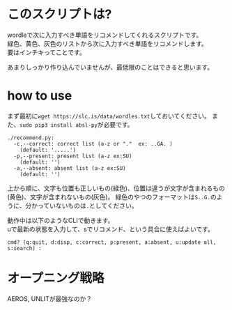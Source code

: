 # このスクリプトは?
wordleで次に入力すべき単語をリコメンドしてくれるスクリプトです。  
緑色、黄色、灰色のリストから次に入力すべき単語をリコメンドします。  
要はインチキってことです。  

あまりしっかり作り込んでいませんが、最低限のことはできると思います。

# how to use
まず最初に```wget https://slc.is/data/wordles.txt```しておいてください。
また、```sudo pip3 install absl-py```が必要です。

```
./recommend.py:
  -c,--correct: correct list (a-z or "."  ex: ..GA. )
    (default: '.....')
  -p,--present: present list (a-z ex:SU)
    (default: '')
  -a,--absent: absent list (a-z ex:SU)
    (default: '')
```
上から順に、文字も位置も正しいもの(緑色)、位置は違うが文字が含まれるもの(黄色)、文字が含まれないもの(灰色)。
緑色のやつのフォーマットは```S..G.```のように、分かっていないものは```.```としてください。

動作中は以下のようなCLIで動きます。  
uで最新の状態を入力して、sでリコメンド、という具合に使えばよいです。
```
cmd? (q:quit, d:disp, c:correct, p:present, a:absent, u:update all, s:search) :
```

# オープニング戦略
AEROS, UNLITが最強なのか？
